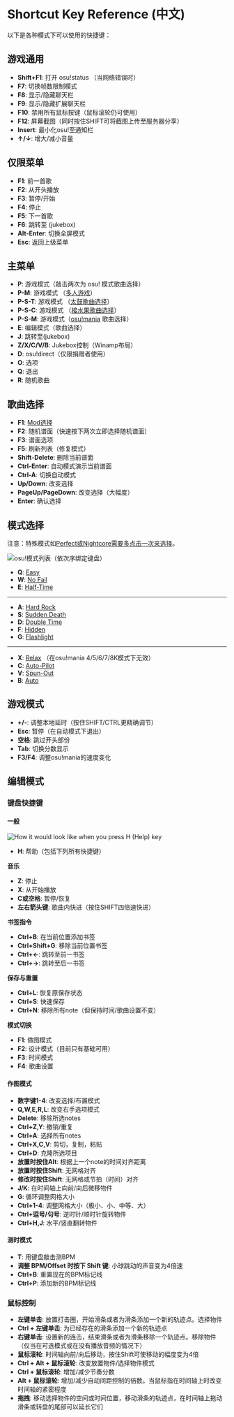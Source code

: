 Shortcut Key Reference (中文)
=================================

以下是各种模式下可以使用的快捷键：

游戏通用
--------

-   **Shift+F1**: 打开 osu!status （当网络错误时）
-   **F7**: 切换帧数限制模式
-   **F8**: 显示/隐藏聊天栏
-   **F9**: 显示/隐藏扩展聊天栏
-   **F10**: 禁用所有鼠标按键（鼠标滚轮仍可使用）
-   **F12**: 屏幕截图（同时按住SHIFT可将截图上传至服务器分享）
-   **Insert**: 最小化osu!至通知栏
-   **↑/↓**: 增大/减小音量

仅限菜单
--------

-   **F1**: 前一首歌
-   **F2**: 从开头播放
-   **F3**: 暂停/开始
-   **F4**: 停止
-   **F5**: 下一首歌
-   **F6**: 跳转至 (jukebox)
-   **Alt-Enter**: 切换全屏模式
-   **Esc**: 返回上级菜单

主菜单
------

-   **P**: 游戏模式（敲击两次为 osu! 模式歌曲选择）
-   **P-M**: 游戏模式 （[多人游戏](/wiki/Multi)）
-   **P-S-T**: 游戏模式 （[太鼓歌曲选择](/wiki/Game_Modes/osu!taiko)）
-   **P-S-C**: 游戏模式 （[接水果歌曲选择](/wiki/Game_Modes/osu!catch)）
-   **P-S-M**: 游戏模式（[osu!mania](/wiki/Game_Modes/osu!mania) 歌曲选择）
-   **E**: 编辑模式（歌曲选择）
-   **J**: 跳转至(jukebox)
-   **Z/X/C/V/B**: Jukebox控制（Winamp布局）
-   **D**: osu!direct（仅限捐赠者使用）
-   **O**: 选项
-   **Q**: 退出
-   **R**: 随机歌曲

歌曲选择
--------

-   **F1**: [Mod选择](/wiki/Game_Modifiers)
-   **F2**: 随机谱面（快速按下两次立即选择随机谱面）
-   **F3**: 谱面选项
-   **F5**: 刷新列表（修复模式）
-   **Shift-Delete**: 删除当前谱面
-   **Ctrl-Enter**: 自动模式演示当前谱面
-   **Ctrl-A**: 切换自动模式
-   **Up/Down**: 改变选择
-   **PageUp/PageDown**: 改变选择（大幅度）
-   **Enter**: 确认选择

模式选择
--------

注意：特殊模式如[Perfect或](/wiki/Game_Modifiers)[Nightcore需要多点击一次来选择](/wiki/Game_Modifiers)。

![osu!模式列表（依次序绑定键盘）](Soloplay8.png "osu!模式列表（依次序绑定键盘）")

-   **Q**: [Easy](/wiki/Game_Modifiers)
-   **W**: [No Fail](/wiki/Game_Modifiers)
-   **E**: [Half-Time](/wiki/Game_Modifiers)

------------------------------------------------------------------------

-   **A**: [Hard Rock](/wiki/Game_Modifiers)
-   **S**: [Sudden Death](/wiki/Game_Modifiers)
-   **D**: [Double Time](/wiki/Game_Modifiers)
-   **F**: [Hidden](/wiki/Game_Modifiers)
-   **G**: [Flashlight](/wiki/Game_Modifiers)

------------------------------------------------------------------------

-   **X**: [Relax](/wiki/Game_Modifiers) （在osu!mania 4/5/6/7/8K模式下无效）
-   **C**: [Auto-Pilot](/wiki/Game_Modifiers)
-   **V**: [Spun-Out](/wiki/Game_Modifiers)
-   **B**: [Auto](/wiki/Game_Modifiers)

游戏模式
--------

-   **+/-**: 调整本地延时（按住SHIFT/CTRL更精确调节）
-   **Esc**: 暂停（在自动模式下退出）
-   **空格**: 跳过开头部份
-   **Tab**: 切换分数显示
-   **F3/F4**: 调整osu!mania的速度变化

编辑模式
--------

### 键盘快捷键

#### 一般

![How it would look like when you press H (Help) key](Edit_Help.jpg "How it would look like when you press H <Help> key")

-   **H**: 帮助（包括下列所有快捷键）

**音乐**

-   **Z**: 停止
-   **X**: 从开始播放
-   **C或空格**: 暂停/恢复
-   **左右箭头键**: 歌曲内快进（按住SHIFT四倍速快进）

**书签指令**

-   **Ctrl+B**: 在当前位置添加书签
-   **Ctrl+Shift+G**: 移除当前位置书签
-   **Ctrl+←**: 跳转至前一书签
-   **Ctrl+→**: 跳转至后一书签

**保存与重置**

-   **Ctrl+L**: 恢复原保存状态
-   **Ctrl+S**: 快速保存
-   **Ctrl+N**: 移除所有note（但保持时间/歌曲设置不变）

**模式切换**

-   **F1**: 做图模式
-   **F2**: 设计模式（目前只有基础可用）
-   **F3**: 时间模式
-   **F4**: 歌曲设置

#### 作图模式

-   **数字键1-4**: 改变选择/布置模式
-   **Q,W,E,R,L**: 改变右手选项模式
-   **Delete**: 移除所选notes
-   **Ctrl+Z,Y**: 撤销/重复
-   **Ctrl+A**: 选择所有notes
-   **Ctrl+X,C,V**: 剪切，复制，粘贴
-   **Ctrl+D**: 克隆所选项目
-   **放置时按住Alt**: 根据上一个note的时间对齐距离
-   **放置时按住Shift**: 无网格对齐
-   **修改时按住Shift**: 无网格或节拍（时间）对齐
-   **J/K**: 在时间轴上向前/向后微移物件
-   **G**: 循环调整网格大小
-   **Ctrl+1-4**: 调整网格大小（极小、小、中等、大）
-   **Ctrl+逗号/句号**: 逆时针/顺时针旋转物件
-   **Ctrl+H,J**: 水平/竖直翻转物件

#### 测时模式

-   **T**: 用键盘敲击测BPM
-   **调整 BPM/Offset 时按下 Shift 键**: 小球跳动的声音变为4倍速
-   **Ctrl+B**: 重置现在的BPM标记线
-   **Ctrl+P**: 添加新的BPM标记线

### 鼠标控制

-   **左键单击**: 放置打击圈，开始滑条或者为滑条添加一个新的轨迹点。选择物件
-   **Ctrl + 左键单击**: 为已经存在的滑条添加一个新的轨迹点
-   **右键单击**: 设置新的连击，结束滑条或者为滑条移除一个轨迹点。移除物件（仅当在可选模式或在没有播放音频的情况下）
-   **鼠标滚轮**: 时间轴向前/向后移动，按住Shift可使移动的幅度变为4倍
-   **Ctrl + Alt + 鼠标滚轮**: 改变放置物件/选择物件模式
-   **Ctrl + 鼠标滚轮**: 增加/减少节奏分数
-   **Alt + 鼠标滚轮**: 增加/减少自动间距控制的倍数。当鼠标指在时间轴上时改变时间轴的紧密程度
-   **拖拽**: 移动选择物件的空间或时间位置，移动滑条的轨迹点，在时间轴上拖动滑条或转盘的尾部可以延长它们
